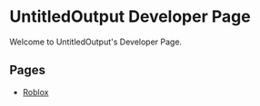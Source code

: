 
# UntitledOutput Developer Page

Welcome to UntitledOutput's Developer Page.


## Pages
* [Roblox](/RobloxPage/Roblox.md/)
